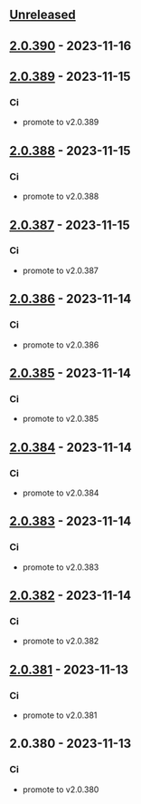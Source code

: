 <a name="unreleased"></a>
## [Unreleased]


<a name="2.0.390"></a>
## [2.0.390] - 2023-11-16

<a name="2.0.389"></a>
## [2.0.389] - 2023-11-15
### Ci
- promote to v2.0.389


<a name="2.0.388"></a>
## [2.0.388] - 2023-11-15
### Ci
- promote to v2.0.388


<a name="2.0.387"></a>
## [2.0.387] - 2023-11-15
### Ci
- promote to v2.0.387


<a name="2.0.386"></a>
## [2.0.386] - 2023-11-14
### Ci
- promote to v2.0.386


<a name="2.0.385"></a>
## [2.0.385] - 2023-11-14
### Ci
- promote to v2.0.385


<a name="2.0.384"></a>
## [2.0.384] - 2023-11-14
### Ci
- promote to v2.0.384


<a name="2.0.383"></a>
## [2.0.383] - 2023-11-14
### Ci
- promote to v2.0.383


<a name="2.0.382"></a>
## [2.0.382] - 2023-11-14
### Ci
- promote to v2.0.382


<a name="2.0.381"></a>
## [2.0.381] - 2023-11-13
### Ci
- promote to v2.0.381


<a name="2.0.380"></a>
## 2.0.380 - 2023-11-13
### Ci
- promote to v2.0.380


[Unreleased]: https://gitlab.industrysoftware.automation.siemens.com/caas-ops/fleet/aws-usea1-qa-qa/compare/2.0.390...HEAD
[2.0.390]: https://gitlab.industrysoftware.automation.siemens.com/caas-ops/fleet/aws-usea1-qa-qa/compare/2.0.389...2.0.390
[2.0.389]: https://gitlab.industrysoftware.automation.siemens.com/caas-ops/fleet/aws-usea1-qa-qa/compare/2.0.388...2.0.389
[2.0.388]: https://gitlab.industrysoftware.automation.siemens.com/caas-ops/fleet/aws-usea1-qa-qa/compare/2.0.387...2.0.388
[2.0.387]: https://gitlab.industrysoftware.automation.siemens.com/caas-ops/fleet/aws-usea1-qa-qa/compare/2.0.386...2.0.387
[2.0.386]: https://gitlab.industrysoftware.automation.siemens.com/caas-ops/fleet/aws-usea1-qa-qa/compare/2.0.385...2.0.386
[2.0.385]: https://gitlab.industrysoftware.automation.siemens.com/caas-ops/fleet/aws-usea1-qa-qa/compare/2.0.384...2.0.385
[2.0.384]: https://gitlab.industrysoftware.automation.siemens.com/caas-ops/fleet/aws-usea1-qa-qa/compare/2.0.383...2.0.384
[2.0.383]: https://gitlab.industrysoftware.automation.siemens.com/caas-ops/fleet/aws-usea1-qa-qa/compare/2.0.382...2.0.383
[2.0.382]: https://gitlab.industrysoftware.automation.siemens.com/caas-ops/fleet/aws-usea1-qa-qa/compare/2.0.381...2.0.382
[2.0.381]: https://gitlab.industrysoftware.automation.siemens.com/caas-ops/fleet/aws-usea1-qa-qa/compare/2.0.380...2.0.381
